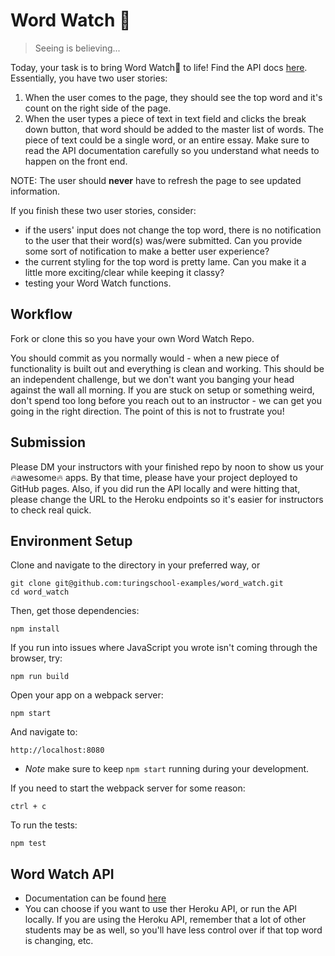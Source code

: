 # Word Watch 👀

> Seeing is believing...

Today, your task is to bring Word Watch👀 to life! Find the API docs [here](https://github.com/turingschool-examples/word-watch-api). Essentially, you have two user stories:

1. When the user comes to the page, they should see the top word and it's count on the right side of the page.
2. When the user types a piece of text in text field and clicks the break down button, that word should be added to the master list of words. The piece of text could be a single word, or an entire essay. Make sure to read the API documentation carefully so you understand what needs to happen on the front end.

NOTE: The user should **never** have to refresh the page to see updated information.

If you finish these two user stories, consider:

- if the users' input does not change the top word, there is no notification to the user that their word(s) was/were submitted. Can you provide some sort of notification to make a better user experience?
- the current styling for the top word is pretty lame. Can you make it a little more exciting/clear while keeping it classy?
- testing your Word Watch functions.

## Workflow

Fork or clone this so you have your own Word Watch Repo. 

You should commit as you normally would - when a new piece of functionality is built out and everything is clean and working. This should be an independent challenge, but we don't want you banging your head against the wall all morning. If you are stuck on setup or something weird, don't spend too long before you reach out to an instructor - we can get you going in the right direction. The point of this is not to frustrate you!

## Submission

Please DM your instructors with your finished repo by noon to show us your 🔥awesome🔥 apps. By that time, please have your project deployed to GitHub pages. Also, if you did run the API locally and were hitting that, please change the URL to the Heroku endpoints so it's easier for instructors to check real quick. 

## Environment Setup

Clone and navigate to the directory in your preferred way, or

```shell
git clone git@github.com:turingschool-examples/word_watch.git
cd word_watch
```

Then, get those dependencies:

```shell
npm install
```

If you run into issues where JavaScript you wrote isn't coming through the browser, try:

```shell
npm run build
```

Open your app on a webpack server:

```shell
npm start
```

And navigate to:

```
http://localhost:8080
```

  * *Note* make sure to keep `npm start` running during your development.

If you need to start the webpack server for some reason:

```shell
ctrl + c
```

To run the tests:

```shell
npm test
```

## Word Watch API

* Documentation can be found [here](https://github.com/turingschool-examples/word-watch-api)
* You can choose if you want to use ther Heroku API, or run the API locally. If you are using the Heroku API, remember that a lot of other students may be as well, so you'll have less control over if that top word is changing, etc. 
